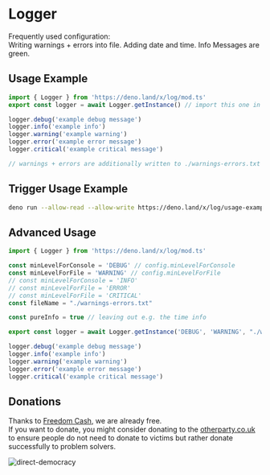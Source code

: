 # Logger

Frequently used configuration:  
Writing warnings + errors into file. Adding date and time. Info Messages are green.

## Usage Example

```ts
import { Logger } from 'https://deno.land/x/log/mod.ts'
export const logger = await Logger.getInstance() // import this one in your sub modules

logger.debug('example debug message')
logger.info('example info')
logger.warning('example warning')
logger.error('example error message')
logger.critical('example critical message')

// warnings + errors are additionally written to ./warnings-errors.txt file 
```

## Trigger Usage Example

```sh
deno run --allow-read --allow-write https://deno.land/x/log/usage-example.ts
```

## Advanced Usage

```ts
import { Logger } from 'https://deno.land/x/log/mod.ts'

const minLevelForConsole = 'DEBUG' // config.minLevelForConsole
const minLevelForFile = 'WARNING' // config.minLevelForFile
// const minLevelForConsole = 'INFO' 
// const minLevelForFile = 'ERROR'
// const minLevelForFile = 'CRITICAL'
const fileName = "./warnings-errors.txt"

const pureInfo = true // leaving out e.g. the time info

export const logger = await Logger.getInstance('DEBUG', 'WARNING', "./warnings-errors.txt", pureInfo)

logger.debug('example debug message')
logger.info('example info')
logger.warning('example warning')
logger.error('example error message')
logger.critical('example critical message') 
```

## Donations
Thanks to [Freedom Cash](https://FreedomCash.org), we are already free.  
If you want to donate, you might consider donating to the [otherparty.co.uk](https://www.otherparty.co.uk/donate-crypto-the-other-party) to ensure people do not need to donate to victims but rather donate successfully to problem solvers.   
  
![direct-democracy](https://github.com/michael-spengler/sleep/assets/145258627/fe97b7da-62b4-4cf6-9be0-7b03b2f3095a)
